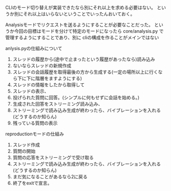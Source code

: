 CLIのモード切り替えが実装できたなら別にそれ以上を求める必要はない。
というか別にそれ以上はいらないということでいったんおいておく。

Analysisモードでリクエストを送るようにすることが必要なことだった。
というか今回の目標はモードを分けて特定のモードになったら
core/analysis.py
で管理するようにすることであり、別に
cliの構成を作ることがメインではない



anlysis.pyの仕組みについて
1. スレッドの履歴から(途中で止まったという履歴があったなら)読み込み
2. ないならスレッドの新規作成
3. スレッドの会話履歴を取得最後の方から生成する(一定の場所以上に行くなら下に下に階層をますようにする)
4. スレッドの情報をしたから取得して
5. スレッドの表示、
6. 投げられた質問に回答。(シンプルに何もせずに会話を始める。)
7. 生成された回答をストリーミング読み込み、
8. ストリーミングで読み込み生成が終わったら、バイブレーションを入れる(どうするのか知らん)
9. 残っている質問の表示


reproductionモードの仕組み
1. スレッド作成
2. 質問の開始
3. 質問の応答をストリーミングで受け取る
4. ストリーミングで読み込み生成が終わったら、バイブレーションを入れる(どうするのか知らん) 
5. まだ気になることがあるなら2に戻る
6. 終了をexitで宣言。

